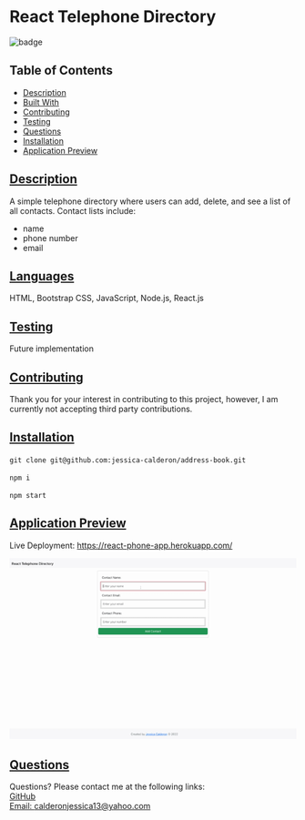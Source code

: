 
# React Telephone Directory
![badge](https://img.shields.io/badge/Made%20with%20%E2%99%A5%20by%20-Jessica%20E.%20Calderon-blueviolet)
## Table of Contents
* [Description](#description)
* [Built With](#languages)
* [Contributing](#contributing)
* [Testing](#tests)
* [Questions](#questions)
* [Installation](#installation)
* [Application Preview](#application-preview)

## [Description](#table-of-contents)
A simple telephone directory where users can add, delete, and see a list of all contacts.
Contact lists include: 
* name 
* phone number
* email

## [Languages](#table-of-contents)
HTML, Bootstrap CSS, JavaScript, Node.js, React.js
## [Testing](#table-of-contents)
Future implementation

## [Contributing](#table-of-contents)

Thank you for your interest in contributing to this project, however, I am currently not accepting third party contributions.

## [Installation](#table-of-contents)
`git clone git@github.com:jessica-calderon/address-book.git`

`npm i`

`npm start`

## [Application Preview](#table-of-contents)
Live Deployment: https://react-phone-app.herokuapp.com/

<a href='https://react-phone-app.herokuapp.com/' target="_blank" alt='live preview link'><img src='./public/telephone-directory.gif'></a>
## [Questions](#table-of-contents)
Questions? Please contact me at the following links: <br>
[GitHub](https://github.com/jessica-calderon) <br>
[Email: calderonjessica13@yahoo.com](mailto:calderonjessica13@yahoo.com)
